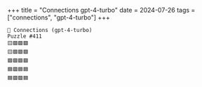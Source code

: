 +++
title = "Connections gpt-4-turbo"
date = 2024-07-26
tags = ["connections", "gpt-4-turbo"]
+++

```text
🤖 Connections (gpt-4-turbo) 
Puzzle #411
🟨🟩🟩🟩
🟨🟩🟩🟩
🟩🟩🟩🟩
🟦🟪🟦🟦
🟦🟪🟪🟦
```
